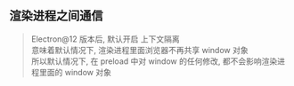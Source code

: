 ## 渲染进程之间通信

> Electron@12 版本后, 默认开启 上下文隔离 \
> 意味着默认情况下, 渲染进程里面浏览器不再共享 window 对象 \
> 所以默认情况下, 在 preload 中对 window 的任何修改, 都不会影响渲染进程里面的 window 对象

```



```
